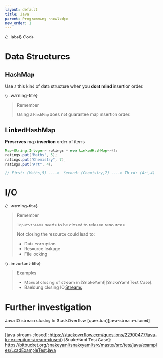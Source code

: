 ```yaml
---
layout: default
title: Java
parent: Programming knowledge
new_order: 1
---
```


{: .label}
Code



# Data Structures

## HashMap

Use a this kind of data structure when you **dont mind** insertion order.

{: .warning-title}
> Remember
>
> Using a `HashMap` does not guarantee map insertion order.

## LinkedHashMap

**Preserves** map **insertion** order of items

```java
Map<String,Integer> ratings = new LinkedHashMap<>();
ratings.put("Maths", 5);
ratings.put("Chemistry", 7);
ratings.put("Art", 4);

// First: (Maths,5) ---->  Second: (Chemistry,7) ----> Third: (Art,4)
```

# I/O

{: .warning-title}
> Remember
>
> `InputStreams` needs to be closed to release resources.
>
> Not closing the resource could lead to:
> - Data corruption
> - Resource leakage
> - File locking

{: .important-title}
> Examples
> 
>- Manual closing of stream in [SnakeYaml][SnakeYaml Test Case].
>- Baeldung closing IO [Streams](https://www.baeldung.com/java-io-streams-closing)


# Further investigation

Java IO stream closing in StackOverflow [question][java-stream-closed]


---

[java-stream-closed]: https://stackoverflow.com/questions/22900477/java-io-exception-stream-closed)
[SnakeYaml Test Case]: https://bitbucket.org/snakeyaml/snakeyaml/src/master/src/test/java/examples/LoadExampleTest.java